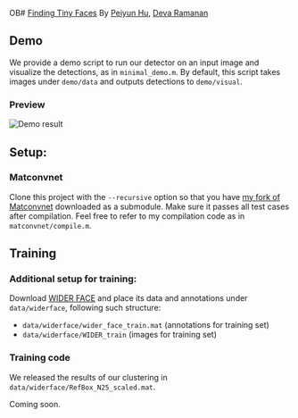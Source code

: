 OB# [Finding Tiny Faces](https://arxiv.org/abs/1612.04402)
By [Peiyun Hu](https://cs.cmu.edu/~peiyunh), [Deva Ramanan](https://cs.cmu.edu/~deva)

## Demo
We provide a demo script to run our detector on an input image and visualize the detections, as in `minimal_demo.m`. By default, this script takes images under `demo/data` and outputs detections to `demo/visual`. 

### Preview
![Demo result](https://raw.githubusercontent.com/peiyunh/tiny/master/demo/visual/selfie.png)

## Setup: 

### Matconvnet
Clone this project with the `--recursive` option so that you have [my fork of Matconvnet](https://github.com/peiyunh/matconvnet/tree/9822ec97f35cf5a56ae22707cc1c04e0d738e7db) downloaded as a submodule. Make sure it passes all test cases after compilation. Feel free to refer to my compilation code as in `matconvnet/compile.m`. 

## Training

### Additional setup for training:
Download [WIDER FACE](http://mmlab.ie.cuhk.edu.hk/projects/WIDERFace/) and place its data and annotations under `data/widerface`, following such structure: 
- `data/widerface/wider_face_train.mat` (annotations for training set)
- `data/widerface/WIDER_train` (images for training set)

### Training code

We released the results of our clustering in `data/widerface/RefBox_N25_scaled.mat`. 

Coming soon.
